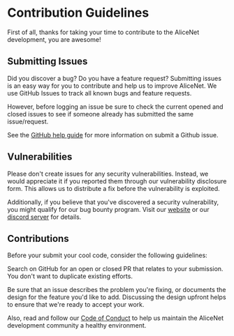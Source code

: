 # Contribution Guidelines

First of all, thanks for taking your time to contribute to the AliceNet development, you are awesome!

## Submitting Issues

Did you discover a bug? Do you have a feature request? Submitting issues is an easy way for you to contribute and help us to improve AliceNet. We use GitHub Issues to track all known bugs and feature requests.

However, before logging an issue be sure to check the current opened and closed issues to see if someone already has submitted the same issue/request.

See the [GitHub help guide](https://docs.github.com/en/issues/tracking-your-work-with-issues/creating-an-issue) for more information on submit a Github issue.

## Vulnerabilities

Please don't create issues for any security vulnerabilities. Instead, we would appreciate it if you reported them through our vulnerability disclosure form. This allows us to distribute a fix before the vulnerability is exploited.

Additionally, if you believe that you've discovered a security vulnerability, you might qualify for our bug bounty program. Visit our [website](https://www.alice.net/) or our [discord server](https://discord.gg/bkhW2KUWDu) for details.

## Contributions

Before your submit your cool code, consider the following guidelines:

Search on GitHub for an open or closed PR that relates to your submission. You don't want to duplicate existing efforts.

Be sure that an issue describes the problem you're fixing, or documents the design for the feature you'd like to add. Discussing the design upfront helps to ensure that we're ready to accept your work.

Also, read and follow our [Code of Conduct](CODE_OF_CONDUCT.md) to help us maintain the AliceNet development community a healthy environment.
